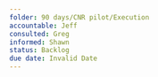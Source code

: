 ```yaml
---
folder: 90 days/CNR pilot/Execution
accountable: Jeff
consulted: Greg
informed: Shawn
status: Backlog
due date: Invalid Date
---
```

           